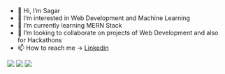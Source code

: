 - 👋 Hi, I’m Sagar
- 👀 I’m interested in Web Development and Machine Learning
- 🌱 I’m currently learning MERN Stack
- 💞️ I’m looking to collaborate on projects of Web Development and also for Hackathons
- 📫 How to reach me -> [Linkedin](https://www.linkedin.com/in/sagar-shaw-9a15541a5/)
 <img src="https://github-readme-stats.vercel.app/api?username=saggy2001&show_icons=true&count_private=false&theme=tokyonight">
 <img src="https://github-readme-stats.vercel.app/api/top-langs/?username=saggy2001&layout=compact">
 <img src="https://komarev.com/ghpvc/?username=saggy2001&color=green">


<!---
saggy2001/saggy2001 is a ✨ special ✨ repository because its `README.md` (this file) appears on your GitHub profile.
You can click the Preview link to take a look at your changes.
--->
